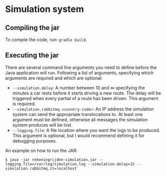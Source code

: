 # Simulation system

## Compiling the jar

To compile the code, run: `gradle build`.

## Executing the jar

There are several command line arguments you need to define before the Java
application will run. Following a list of arguments, specifying which arguments
are required and which are optional:

* `--simulation.delay`: A number between 10 and ∞ specifying the minutes a car
rests before it starts driving a new route. The delay will be triggered when
every partial of a route has been driven. This argument is required.
* `--simulation.rabbitmq.<country-code>`: An IP address the simulation system
can send the appropriate translocations to. At least one argument must be
defined, otherwise all messages the simulation system produces will be lost.
* `--logging.file`: A file location where you want the logs to be produced. This
argument is optional, but I would recommend defining it for debugging purposes.

An example on how to run the JAR: 

```
$ java -jar rekeningrijden-simulation.jar --logging.file=/var/log/simulation.log --simulation.delay=15 --simulation.rabbitmq.it=localhost`
```
